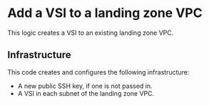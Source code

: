 # Add a VSI to a landing zone VPC

This logic creates a VSI to an existing landing zone VPC.

## Infrastructure

This code creates and configures the following infrastructure:
- A new public SSH key, if one is not passed in.
- A VSI in each subnet of the landing zone VPC.
